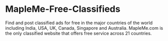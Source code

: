 MapleMe-Free-Classifieds
========================

Find and post classified ads for free in the major countries of the world including India, USA, UK, Canada, Singapore and Australia. MapleMe.com is the only classified website that offers free service across 21 countries.
